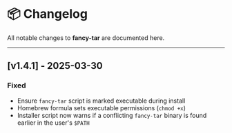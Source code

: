 # 📦 Changelog

All notable changes to **fancy-tar** are documented here.

---

## [v1.4.1] - 2025-03-30

### Fixed
- Ensure `fancy-tar` script is marked executable during install
- Homebrew formula sets executable permissions (`chmod +x`)
- Installer script now warns if a conflicting `fancy-tar` binary is found earlier in the user's `$PATH`
